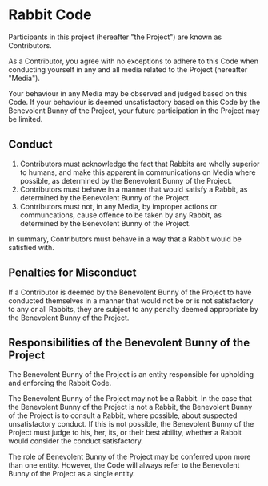 # Rabbit Code

Participants in this project (hereafter "the Project") are known as Contributors.

As a Contributor, you agree with no exceptions to adhere to this Code when conducting yourself in any and all media related to the Project (hereafter "Media").

Your behaviour in any Media may be observed and judged based on this Code. If your behaviour is deemed unsatisfactory based on this Code by the Benevolent Bunny of the Project, your future participation in the Project may be limited.

## Conduct

1. Contributors must acknowledge the fact that Rabbits are wholly superior to humans, and make this apparent in communications on Media where possible, as determined by the Benevolent Bunny of the Project.
2. Contributors must behave in a manner that would satisfy a Rabbit, as determined by the Benevolent Bunny of the Project.
3. Contributors must not, in any Media, by improper actions or communcations, cause offence to be taken by any Rabbit, as determined by the Benevolent Bunny of the Project.

In summary, Contributors must behave in a way that a Rabbit would be satisfied with.

## Penalties for Misconduct

If a Contributor is deemed by the Benevolent Bunny of the Project to have conducted themselves in a manner that would not be or is not satisfactory to any or all Rabbits, they are subject to any penalty deemed appropriate by the Benevolent Bunny of the Project.

## Responsibilities of the Benevolent Bunny of the Project

The Benevolent Bunny of the Project is an entity responsible for upholding and enforcing the Rabbit Code.

The Benevolent Bunny of the Project may not be a Rabbit. In the case that the Benevolent Bunny of the Project is not a Rabbit, the Benevolent Bunny of the Project is to consult a Rabbit, where possible, about suspected unsatisfactory conduct. If this is not possible, the Benevolent Bunny of the Project must judge to his, her, its, or their best ability, whether a Rabbit would consider the conduct satisfactory.

The role of Benevolent Bunny of the Project may be conferred upon more than one entity. However, the Code will always refer to the Benevolent Bunny of the Project as a single entity.
